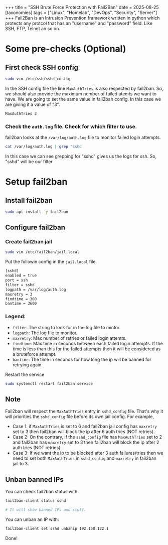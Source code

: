 +++
title = "SSH Brute Force Protection with Fail2Ban"
date = 2025-08-25
[taxonomies]
tags = ["Linux", "Homelab", "DevOps", "Security", "Server"]
+++
Fail2Ban is an Intrusion Prevention framework written in python which protects any protcol that has an "username" and "password" field. Like SSH, FTP, Telnet an so on.

# Some pre-checks (Optional)
## First check SSH config
```sh
sudo vim /etc/ssh/sshd_config
```

In the SSH config file the line `MaxAuthTries` is also respected by fail2ban. So, we should also provide the maximum number of failed atemts we want to have. We are going to set the same value in fail2ban config. In this case we are giving it a value of "3".
```sh
MaxAuthTries 3
```

### Check the `auth.log` file. Check for which filter to use.

fail2ban looks at the `/var/log/auth.log` file to monitor failed login attempts.
```sh
cat /var/log/auth.log | grep "sshd
```

In this case we can see grepping for "sshd" gives us the logs for ssh. So, "sshd" will be our filter

# Setup fail2ban

## Install fail2ban
```sh
sudo apt install -y fail2ban
```


## Configure fail2ban

### Create fail2ban jail
```sh
sudo vim /etc/fail2ban/jail.local
```

Put the followin config in the `jail.local` file.

```sh
[sshd]
enabled = true
port = ssh
filter = sshd
logpath = /var/log/auth.log
maxretry = 3
findtime = 300
bantime = 3600
```

### Legend:
- `filter`: The string to look for in the log file to mintor.
- `logpath`: The log file to monitor.
- `maxretry`: Max number of retries or failed login attemts.
- `findtime`: Max time in seconds between each failed login attempts. If the time is less than this for the failed attempts then it will be considered as a bruteforce attempt.
- `bantime`: The time in seconds for how long the ip will be banned for retrying again.

Restart the service
```sh
sudo systemctl restart fail2ban.service
```


## Note
Fail2ban will respect the `MaxAuthTries` entry in `sshd_config` file. That's why it will priorities the `sshd_config` file before its own jail config. For example,
- Case 1: if `MaxAuthTries` is set to 6 and fail2ban jail config has `maxretry` set to 3 then fail2ban will block the ip after 6 auth tries (NOT retries). 
- Case 2: On the contrary, if the `sshd_config` file has `MaxAuthTries` set to 2 and fail2ban has `maxretry` set to 3 then fail2ban will block the ip after 2 auth tries (NOT retries).
- Case 3: If we want the ip to be blocked after 3 auth failures/tries then we need to set both `MaxAuthTries` in `sshd_config` and `maxretry` in fail2ban jail to 3.

## Unban banned IPs
You can check fail2ban status with:
```sh
fail2ban-client status sshd

# It will show banned IPs and stuff.
```

You can unban an IP with:
```sh
fail2ban-client set sshd unbanip 192.168.122.1
```

Done!
